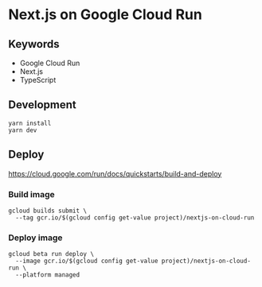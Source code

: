 # Next.js on Google Cloud Run

## Keywords

- Google Cloud Run
- Next.js
- TypeScript

## Development

```
yarn install
yarn dev
```

## Deploy

https://cloud.google.com/run/docs/quickstarts/build-and-deploy

### Build image

```
gcloud builds submit \
  --tag gcr.io/$(gcloud config get-value project)/nextjs-on-cloud-run
```

### Deploy image

```
gcloud beta run deploy \
  --image gcr.io/$(gcloud config get-value project)/nextjs-on-cloud-run \
  --platform managed
```
